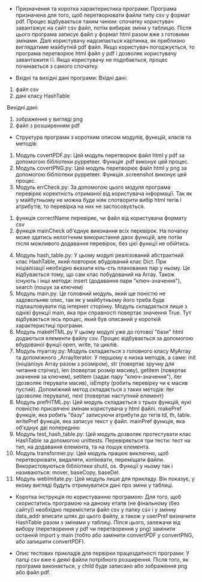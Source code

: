- Призначення та коротка характеристика програми:
Програма призначена для того, щоб перетворювати файли типу csv у формат pdf.
Процес відбувається таким чином: спочатку користувач завантажує на сайт csv файл, потім вибирає зміни у таблицю. Після цього програма записує файл у формат html разом вже з готовими змінами. Далі користувачу надсилається картинка, як приблизно виглядатиме майбутній pdf файл. Якщо користувач погоджується, то програма перетворює html файл у pdf і дозволяє користувачу завантажити її. Якщо користувачу не подобається, процес починається з самого спочатку.

- Вхідні та вихідні дані програми:
Вхідні дані:
1) файл csv
2) дані класу HashTable

Вихідні дані:
1) зображення у вигляді png
2) файл з розширенням pdf

- Структура програми з коротким описом модулів, функцій,
класів та методів:
1. Модуль covertPDF.py:
Цей модуль перетворює файл html у pdf за допомогою бібліотеки pyppeteer. Функція .pdf виконує цей процес.
2. Модуль covertPNG.py:
Цей модуль перетворює файл html у png за допомогою бібліотеки pyppeteer. Функція .screenshot виконує цей процес.
3. Модуль errCheck.py:
За допомогою цього модуля програма перевіряє коректність отриманої від користувача інформації. Так як у майбутньому не можна буде ніяк спотворити вибір html тегів і атрибутів, то перевірка на них не застосовується.
1) функція correctName перевіряє, чи файл від користувача формату csv
2) функція mainCheck об'єднує виконання всіх перевірок.
На початку може здатись нелогічним використання двох функцій, але потім після можливого додавання перевірок, без цієї функції не обійтись.
4. Модуль hash_table.py:
У цьому модулі реалізований абстрактний клас HashTable, який повторює вбудований клас Dict. При ініціалізації необхідно вказати кіль-сть планованих пар у ньому. Це відбувається тому, що сам клас побудований на Array. Також існують і інші методи: insert (додавання пари "ключ-значення"), search (пошук за ключем)
5. Модуль main.py:
Це головний модуль, який ще поністю не задовольняє опис, так як у майбутньому його треба буде підлаштовувати під інтернет сторінку.
Модуль складається лише з однієї функції main, яка при справності повертає значення True.
Тут відбувається іесь процес, який був описаний у короткій характеристиці програми.
6. Модуль makeHTML.py
У цьому модулі уже до готової "бази" html додаються елементи файлу csv. Процес відбувається за допомогою вбудованої фунції open, write, та циклів.
7. Модуль myarray.py:
Модуль складається з головного класу MyArray та допоміжного _ArrayIterator. У першому є низка методів, а саме: init (ініціалізує Array разом з розміром), str (повертає зручну для читання стрічку), len (повертає розмір масиву), getitem (повертає значення за ключем), setitem (задає пару "ключ-значення"), iter (дозволяє ітерувати масив), isEmpty (робить перевірку чи є масив пустий). Допоміжний метод складається з таких методів: iter (дозволяє ітерувати), next (повертає наступний елемент)
8. Модуль prefHTML.py:
Цей модуль складається з трьох функцій, яукі повністю присвячені змінам користувача у html файлі.
makePref функція, яка робить "базу" записуючи атрибути до тегів td, th, table.
writePref функція, яка записує текст у файл.
mainPref функція, яка об'єднує дві попереднію
9. Модуль test_hash_table.py:
Цей модуль дозволяє протестувати клас HashTable за допомогою unittests. Перевіряється три тести: тест на тип, на додавання елемента, та на пошук елемента.
10. Модуль transformer.py:
Цей модуль працює виключно, щоб перетворювати, видаляти, копіювати, переміщати файли. Використовуються бібліотеки shutil, os. Функції у ньому так і називаються: mover, baseCopy, baseDel.
11. Модуль webImitate.py:
Цей модуль лише для прикладу. Він показує, у якому вигляді будуть отримуватися дані про зміни у таблиці.

- Коротка інструкція по користуванню програмою:
Для того, щоб скористатись програмою на даному етапв (не фінальному (без сайту)) необхідно перемістити файл csv у папку csv і у змінну data_addr вписати шлях до цього файлу, а також у userPref визначити HashTable разом з змінами у таблиці. Пілся цього, залежачи від вибору (перетворення у pdf чи перетворення у png) замінити останній import у main (тобто або замінити convertPDF у convertPNG, або залишити convertPDF).

- Опис тестових прикладів для первірки працездатності
програми:
У папці csv вже є деякі файли потрібного розширення. Після того, як програма виконається, у child буде записано або зображення png або файл pdf.
